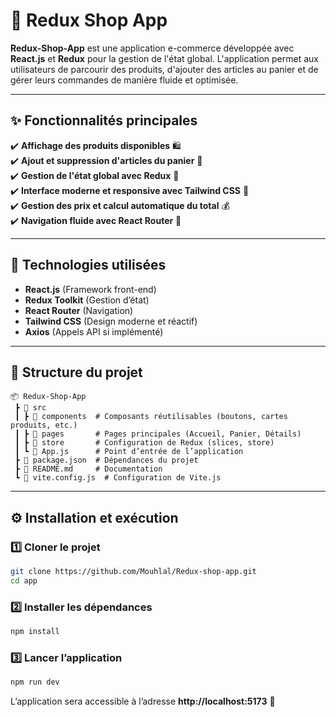 # 🛒 Redux Shop App  

**Redux-Shop-App** est une application e-commerce développée avec **React.js** et **Redux** pour la gestion de l'état global. L'application permet aux utilisateurs de parcourir des produits, d'ajouter des articles au panier et de gérer leurs commandes de manière fluide et optimisée.  

---

## ✨ Fonctionnalités principales  

✔️ **Affichage des produits disponibles** 🛍️  
✔️ **Ajout et suppression d'articles du panier** 🛒  
✔️ **Gestion de l'état global avec Redux** 🔄  
✔️ **Interface moderne et responsive avec Tailwind CSS** 🎨  
✔️ **Gestion des prix et calcul automatique du total** 💰  
✔️ **Navigation fluide avec React Router** 🔗  

---

## 🚀 Technologies utilisées  

- **React.js** (Framework front-end)  
- **Redux Toolkit** (Gestion d’état)  
- **React Router** (Navigation)  
- **Tailwind CSS** (Design moderne et réactif)  
- **Axios** (Appels API si implémenté)  

---

## 📂 Structure du projet  

```
📦 Redux-Shop-App  
 ┣ 📂 src  
 ┃ ┣ 📂 components  # Composants réutilisables (boutons, cartes produits, etc.)  
 ┃ ┣ 📂 pages       # Pages principales (Accueil, Panier, Détails)  
 ┃ ┣ 📂 store       # Configuration de Redux (slices, store)  
 ┃ ┗ 📜 App.js      # Point d’entrée de l’application  
 ┣ 📜 package.json  # Dépendances du projet  
 ┣ 📜 README.md     # Documentation  
 ┗ 📜 vite.config.js  # Configuration de Vite.js  
```  

---

## ⚙️ Installation et exécution  

### 1️⃣ Cloner le projet  
```bash
git clone https://github.com/Mouhlal/Redux-shop-app.git
cd app
```  

### 2️⃣ Installer les dépendances  
```bash
npm install
```  

### 3️⃣ Lancer l’application  
```bash
npm run dev
```  

L’application sera accessible à l’adresse **http://localhost:5173** 🚀  
